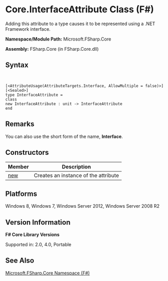 # Core.InterfaceAttribute Class (F#)

Adding this attribute to a type causes it to be represented using a .NET Framework interface.

**Namespace/Module Path:** Microsoft.FSharp.Core

**Assembly:** FSharp.Core (in FSharp.Core.dll)


## Syntax


```


[<AttributeUsage(AttributeTargets.Interface, AllowMultiple = false)>]
[<Sealed>]
type InterfaceAttribute =
class
new InterfaceAttribute : unit -> InterfaceAttribute
end

```



## Remarks
You can also use the short form of the name, **Interface**.


## Constructors


|Member|Description|
|------|-----------|
|[new](http://msdn.microsoft.com/en-us/library/588f6489-bac9-469b-a595-b3741e5bae27)|Creates an instance of the attribute|

## Platforms
Windows 8, Windows 7, Windows Server 2012, Windows Server 2008 R2


## Version Information
**F# Core Library Versions**

Supported in: 2.0, 4.0, Portable




## See Also
[Microsoft.FSharp.Core Namespace &#40;F&#35;&#41;](Microsoft.FSharp.Core-Namespace-%28FSharp%29.md)

